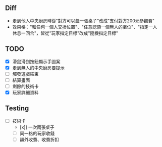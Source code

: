 ## Diff
- 走到他人中央廚房時從"對方可以蓋一張桌子"改成"支付對方200元參觀費"
- 效果格："和任何一個人交換位置"、"任意認領一個無人的攤位"、"指定一人休息一回合"，皆從"玩家指定目標"改成"隨機指定目標"

## TODO

- [x] 滑鼠滑到按鈕顯示手圖案
- [x] 走到無人的中央廚房要提示
- [ ] 觸發遊戲結束
- [ ] 結算畫面
- [ ] 剩餘的技術卡
- [x] 玩家詳細資料

## Testing

- [ ] 技術卡
  - [x]] 一次兩張桌子
  - [ ] 同一格的玩家收錢
  - [ ] 額外收費、收費折扣
